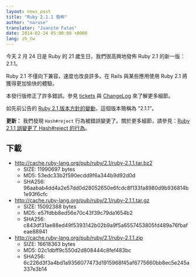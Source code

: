 ```yaml
---
layout: news_post
title: "Ruby 2.1.1 發佈"
author: "naruse"
translator: "Juanito Fatas"
date: 2014-02-24 05:00:00 +0000
lang: zh_tw
---
```


今天 2 月 24 日是 Ruby 的 21 歲生日，我們很高興地發佈 Ruby 2.1 的新一版：2.1.1。

Ruby 2.1 不僅向下兼容，速度也改良許多。在 Rails 與某些應用使用 Ruby 2.1 將獲得更加愉快的體驗。

本發行版修正了許多錯誤。參見 [tickets](https://bugs.ruby-lang.org/projects/ruby-21/issues?set_filter=1&amp;status_id=5)
與 [ChangeLog](http://svn.ruby-lang.org/repos/ruby/tags/v2_1_1/ChangeLog) 來了解更多細節。

如先前公告的 [Ruby 2.1 版本方針的變動](https://www.ruby-lang.org/zh_tw/news/2013/12/21/semantic-versioning-after-2-1-0/)，這個版本簡稱為 “2.1.1”。

**更新：** 我們發現 `Hash#reject` 行為被錯誤變更了。關於更多細節，請參見：[Ruby 2.1.1 誤變更了 Hash#reject 的行為](https://www.ruby-lang.org/en/news/2014/03/10/regression-of-hash-reject-in-ruby-2-1-1/)。

## 下載

* <http://cache.ruby-lang.org/pub/ruby/2.1/ruby-2.1.1.tar.bz2>
  * SIZE:   11990697 bytes
  * MD5:    53edc33b2f590ecdd9f6a344b9d92d0d
  * SHA256: 96aabab4dd4a2e57dd0d28052650e6fcdc8f133fa8980d9b936814b1e93f6cfc
* <http://cache.ruby-lang.org/pub/ruby/2.1/ruby-2.1.1.tar.gz>
  * SIZE:   15092388 bytes
  * MD5:    e57fdbb8ed56e70c43f39c79da1654b2
  * SHA256: c843df31ae88ed49f5393142b02b9a9f5a6557453805fd489a76fbafeae88941
* <http://cache.ruby-lang.org/pub/ruby/2.1/ruby-2.1.1.zip>
  * SIZE:   16618363 bytes
  * MD5:    02c1dbff9c550d2d808444c8fef483bc
  * SHA256: 6c226d3f3a4bd1a9356077473d1915968f45af6775660bb8ec5e245a337e3b14
